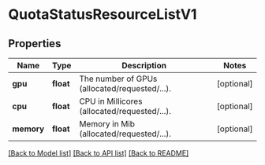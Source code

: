 # QuotaStatusResourceListV1

## Properties
Name | Type | Description | Notes
------------ | ------------- | ------------- | -------------
**gpu** | **float** | The number of GPUs (allocated/requested/...). | [optional] 
**cpu** | **float** | CPU in Millicores (allocated/requested/...). | [optional] 
**memory** | **float** | Memory in Mib (allocated/requested/...). | [optional] 

[[Back to Model list]](../README.md#documentation-for-models) [[Back to API list]](../README.md#documentation-for-api-endpoints) [[Back to README]](../README.md)

